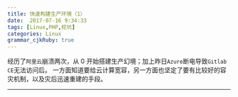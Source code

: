 ```yaml
---
title: 快速构建生产环境（1） 
date:  2017-07-16 9:34:33
tags: [Linux,PHP,挖坑]
categories: Linux
grammar_cjkRuby: true
---
```


经历了`阿里云`崩溃两次，从 0 开始搭建生产幻境；加上昨日`Azure`断电导致`Gitlab CE`无法访问后。
一方面知道要给云计算宽容，另一方面也坚定了要有比较好的容灾机制，以及灾后迅速重建的手段。

<!-- more -->

---